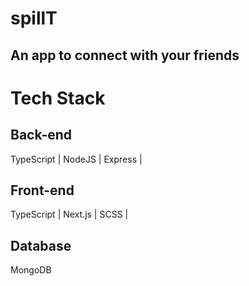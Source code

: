 # spillT
## An app to connect with your friends

# Tech Stack

## Back-end
TypeScript |
NodeJS |
Express |

## Front-end
TypeScript |
Next.js |
SCSS |

## Database
MongoDB

